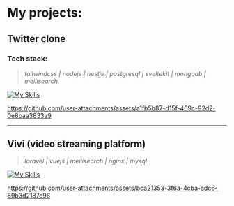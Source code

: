 
# My projects:



## Twitter clone


### Tech stack:

> *tailwindcss | nodejs | nestjs | postgresql | sveltekit | mongodb | meilisearch*


[![My Skills](https://skillicons.dev/icons?i=tailwindcss,ts,nestjs,svelte,postgresql,mongodb)](https://skillicons.dev)




https://github.com/user-attachments/assets/a1fb5b87-d15f-469c-92d2-0e8baa3833a9


---

## Vivi (video streaming platform)
> *laravel | vuejs | meilisearch | nginx | mysql*

[![My Skills](https://skillicons.dev/icons?i=laravel,vuejs,nginx,mysql)](https://skillicons.dev)



https://github.com/user-attachments/assets/bca21353-3f6a-4cba-adc6-89b3d2187c96

